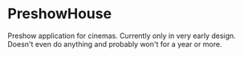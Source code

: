 # PreshowHouse
Preshow application for cinemas. Currently only in very early design. Doesn't even do anything and probably won't for a year or more.
